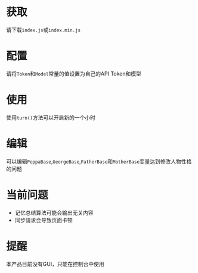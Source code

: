 # 获取
请下载`index.js`或`index.min.js`
# 配置
请将`Token`和`Model`常量的值设置为自己的API Token和模型
# 使用
使用`turn()`方法可以开启新的一个小时
# 编辑
可以编辑`PeppaBase`,`GeorgeBase`,`FatherBase`和`MotherBase`变量达到修改人物性格的问题
# 当前问题
* 记忆总结算法可能会输出无关内容
* 同步请求会导致页面卡顿
# 提醒
本产品目前没有GUI，只能在控制台中使用
